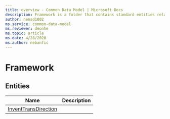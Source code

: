 ```yaml
---
title: overview - Common Data Model | Microsoft Docs
description: Framework is a folder that contains standard entities related to the Common Data Model.
author: nenad1002
ms.service: common-data-model
ms.reviewer: deonhe
ms.topic: article
ms.date: 4/28/2020
ms.author: nebanfic
---
```


# Framework


## Entities

|Name|Description|
|---|---|
|[InventTransDirection](InventTransDirection.md)||
